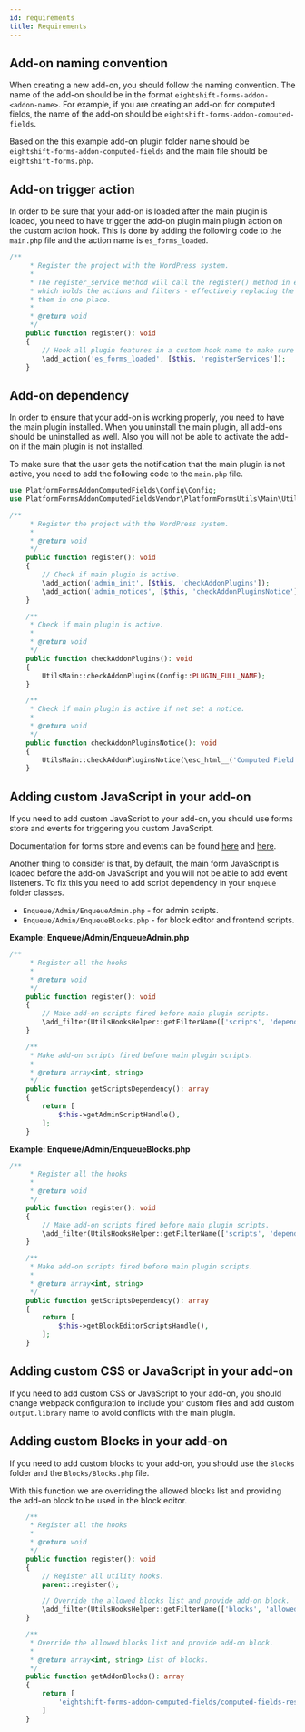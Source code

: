```yaml
---
id: requirements
title: Requirements
---
```


## Add-on naming convention

When creating a new add-on, you should follow the naming convention. The name of the add-on should be in the format `eightshift-forms-addon-<addon-name>`. For example, if you are creating an add-on for computed fields, the name of the add-on should be `eightshift-forms-addon-computed-fields`.

Based on the this example add-on plugin folder name should be `eightshift-forms-addon-computed-fields` and the main file should be `eightshift-forms.php`.

## Add-on trigger action

In order to be sure that your add-on is loaded after the main plugin is loaded, you need to have trigger the add-on plugin main plugin action on the custom action hook. This is done by adding the following code to the `main.php` file and the action name is `es_forms_loaded`.

```php
/**
	 * Register the project with the WordPress system.
	 *
	 * The register_service method will call the register() method in every service class,
	 * which holds the actions and filters - effectively replacing the need to manually add
	 * them in one place.
	 *
	 * @return void
	 */
	public function register(): void
	{
		// Hook all plugin features in a custom hook name to make sure it's called after the main plugin is loaded.
		\add_action('es_forms_loaded', [$this, 'registerServices']);
	}
```

## Add-on dependency

In order to ensure that your add-on is working properly, you need to have the main plugin installed. When you uninstall the main plugin, all add-ons should be uninstalled as well. Also you will not be able to activate the add-on if the main plugin is not installed. 

To make sure that the user gets the notification that the main plugin is not active, you need to add the following code to the `main.php` file.

```php
use PlatformFormsAddonComputedFields\Config\Config;
use PlatformFormsAddonComputedFieldsVendor\PlatformFormsUtils\Main\UtilsMain;

/**
	 * Register the project with the WordPress system.
	 *
	 * @return void
	 */
	public function register(): void
	{
		// Check if main plugin is active.
		\add_action('admin_init', [$this, 'checkAddonPlugins']);
		\add_action('admin_notices', [$this, 'checkAddonPluginsNotice']);
	}

	/**
	 * Check if main plugin is active.
	 *
	 * @return void
	 */
	public function checkAddonPlugins(): void
	{
		UtilsMain::checkAddonPlugins(Config::PLUGIN_FULL_NAME);
	}

	/**
	 * Check if main plugin is active if not set a notice.
	 *
	 * @return void
	 */
	public function checkAddonPluginsNotice(): void
	{
		UtilsMain::checkAddonPluginsNotice(\esc_html__('Computed Field', 'eightshift-forms-addon-computed-fields'));
	}
```

## Adding custom JavaScript in your add-on

If you need to add custom JavaScript to your add-on, you should use forms store and events for triggering you custom JavaScript.

Documentation for forms store and events can be found [here](/forms/javascript/state/store) and [here](/forms/javascript/events/available-events).

Another thing to consider is that, by default, the main form JavaScript is loaded before the add-on JavaScript and you will not be able to add event listeners. To fix this you need to add script dependency in your `Enqueue` folder classes.

* `Enqueue/Admin/EnqueueAdmin.php` - for admin scripts.
* `Enqueue/Admin/EnqueueBlocks.php` - for block editor and frontend scripts.

**Example: Enqueue/Admin/EnqueueAdmin.php**

```php
/**
	 * Register all the hooks
	 *
	 * @return void
	 */
	public function register(): void
	{
		// Make add-on scripts fired before main plugin scripts.
		\add_filter(UtilsHooksHelper::getFilterName(['scripts', 'dependency', 'admin']), [$this, 'getScriptsDependency']);
	}

	/**
	 * Make add-on scripts fired before main plugin scripts.
	 *
	 * @return array<int, string>
	 */
	public function getScriptsDependency(): array
	{
		return [
			$this->getAdminScriptHandle(),
		];
	}

```

**Example: Enqueue/Admin/EnqueueBlocks.php**

```php
/**
	 * Register all the hooks
	 *
	 * @return void
	 */
	public function register(): void
	{
		// Make add-on scripts fired before main plugin scripts.
		\add_filter(UtilsHooksHelper::getFilterName(['scripts', 'dependency', 'blocksEditor']), [$this, 'getScriptsDependency']);
	}

	/**
	 * Make add-on scripts fired before main plugin scripts.
	 *
	 * @return array<int, string>
	 */
	public function getScriptsDependency(): array
	{
		return [
			$this->getBlockEditorScriptsHandle(),
		];
	}

```

## Adding custom CSS or JavaScript in your add-on

If you need to add custom CSS or JavaScript to your add-on, you should change webpack configuration to include your custom files and add custom `output.library` name to avoid conflicts with the main plugin.

## Adding custom Blocks in your add-on

If you need to add custom blocks to your add-on, you should use the `Blocks` folder and the `Blocks/Blocks.php` file.

With this function we are overriding the allowed blocks list and providing the add-on block to be used in the block editor.

```php
	/**
	 * Register all the hooks
	 *
	 * @return void
	 */
	public function register(): void
	{
		// Register all utility hooks.
		parent::register();

		// Override the allowed blocks list and provide add-on block.
		\add_filter(UtilsHooksHelper::getFilterName(['blocks', 'allowedBlocks']), [$this, 'getAddonBlocks']);
	}

	/**
	 * Override the allowed blocks list and provide add-on block.
	 *
	 * @return array<int, string> List of blocks.
	 */
	public function getAddonBlocks(): array
	{
		return [
			'eightshift-forms-addon-computed-fields/computed-fields-result',
		]
	}
```
